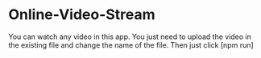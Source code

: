 # Online-Video-Stream
You can watch any video in this app. You just need to upload the video in the existing file and change the name of the file.
Then just click 
[npm run]
